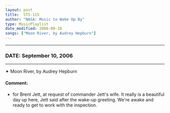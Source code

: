 ```yaml
---
layout: post
title:  STS-115
author: "NASA: Music to Wake Up By"
type: MusicPlaylist
date_modified: 2006-09-10
songs: ["Moon River, by Audrey Hepburn"]
---
```


----
### DATE: September 10, 2006
----
✦ Moon River, by Audrey Hepburn

#### Comment:
* for Brent Jett, at request of commander Jett's wife. It really is a beautiful day up here, Jett said after the wake-up greeting. We're awake and ready to get to work with the inspection.



<br/>
<center>
	<a target="_blank"
	   href="https://twitter.com/intent/tweet?hashtags=Space,NASA,Playlist,NASAWakeupCalls,SpaceProgram&text={{ page.author}}, '{{ page.songs.first }}' {{ page.title }}, {{ page.date | date: '%B %d, %Y' }}. {{ site.url }}{{ page.url }} @nasawakeupcalls">
	   <i class="fab fa-twitter" alt="Tweet this page" style="font-size: 1.3em;"></i>
	</a>
	&nbsp; 	<i class="fas fa-user-astronaut" style="font-size: 1.5em;"></i> &nbsp;
    <a type="amzn" search="'Moon River, by Audrey Hepburn'" category="popular music">
        <i class="fab fa-amazon" style="font-size: 1.3em;"></i>
    </a>
</center>
